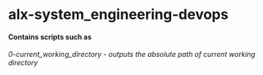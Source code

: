 # alx-system_engineering-devops #
#### Contains scripts such as ####
*0-current_working_directory - outputs the absolute path of current working directory*